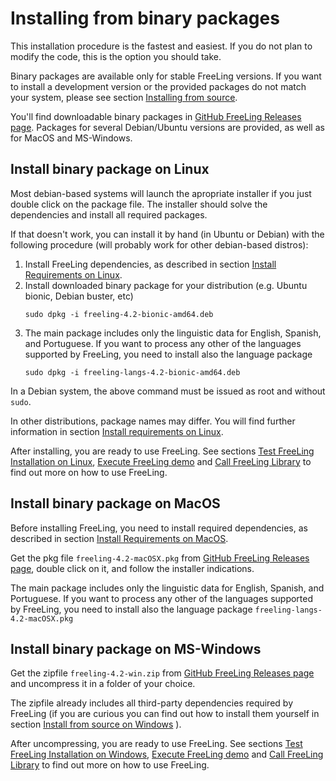 # Installing from binary packages 

This installation procedure is the fastest and easiest. If you do not plan to modify the code, this is the option you should take.

Binary packages are available only for stable FreeLing versions. If you want to install a development version or the provided packages do not match your system, please see section [Installing from source](installation-source.md).

You'll find downloadable binary packages in [GitHub FreeLing Releases page](https://github.com/TALP-UPC/FreeLing/releases).
Packages for several Debian/Ubuntu versions are provided, as well as for MacOS and MS-Windows.

## Install binary package on Linux 

Most debian-based systems will launch the apropriate installer if you just double click on the package file. The installer should solve the dependencies and install all required packages.

If that doesn't work, you can install it by hand (in Ubuntu or Debian) with the following procedure (will probably work for other debian-based distros):

1. Install FreeLing dependencies, as described in section [Install Requirements on Linux](requirements-linux.md#install-dependencies).
2. Install downloaded binary package for your distribution (e.g. Ubuntu bionic, Debian buster, etc)
   ```
   sudo dpkg -i freeling-4.2-bionic-amd64.deb
   ```
3. The main package includes only the linguistic data for English, Spanish, and Portuguese. If you want to process any other of the languages supported by FreeLing, you need to install also the language package
   ```
   sudo dpkg -i freeling-langs-4.2-bionic-amd64.deb
   ```

In a Debian system, the above command must be issued as root and without `sudo`.
  
In other distributions, package names may differ.  You will  find further information in section [Install requirements on Linux](requirements-linux.md#install-dependencies).

After installing, you are ready to use FreeLing. See sections [Test FreeLing Installation on Linux](test-linux.md), [Execute FreeLing demo](../analyzer.md) and [Call FreeLing Library](apis-linux.md) to find out more on how to use FreeLing.
  
## Install binary package on MacOS

Before installing FreeLing, you need to install required dependencies, as described in section [Install Requirements on MacOS](requirements-mac.md#install-dependencies).

Get the pkg file `freeling-4.2-macOSX.pkg` from [GitHub FreeLing Releases page](https://github.com/TALP-UPC/FreeLing/releases), double click on it, and follow the installer indications.

The main package includes only the linguistic data for English, Spanish, and Portuguese. If you want to process any other of the languages supported by FreeLing, you need to install also the language package `freeling-langs-4.2-macOSX.pkg`


## Install binary package on MS-Windows 

Get the zipfile `freeling-4.2-win.zip` from [GitHub FreeLing Releases page](https://github.com/TALP-UPC/FreeLing/releases) and uncompress it in a folder of your choice.

The zipfile already includes all third-party dependencies required by FreeLing (if you are curious you can find out how to install them yourself in section [Install from source on Windows](installation-windows.md) ).

After uncompressing, you are ready to use FreeLing. See sections [Test FreeLing Installation on Windows](test-windows.md), [Execute FreeLing demo](../analyzer.md) and [Call FreeLing Library](apis-windows.md) to find out more on how to use FreeLing.


